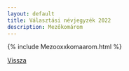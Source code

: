 ```yaml
---
layout: default
title: Választási névjegyzék 2022
description: Mezőkomárom
---
```


{% include Mezooxxkomaarom.html %}

[Vissza](./)